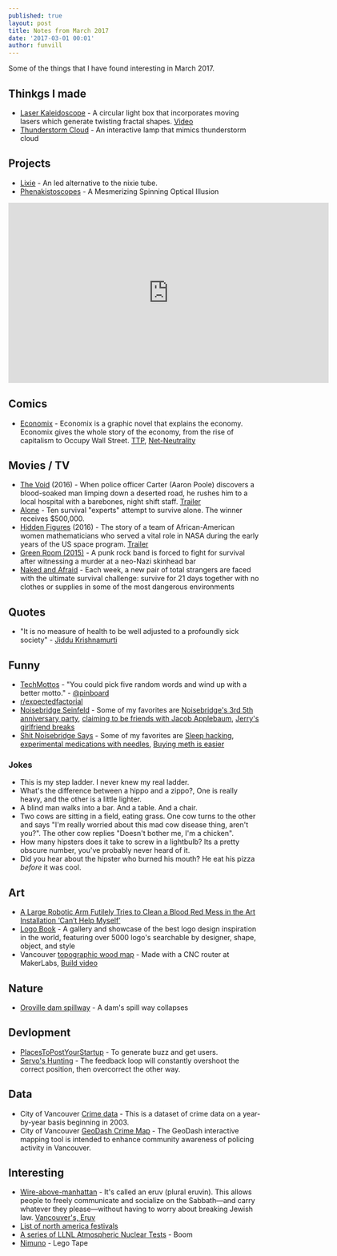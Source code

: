 ```yaml
---
published: true
layout: post
title: Notes from March 2017
date: '2017-03-01 00:01'
author: funvill
---
```


Some of the things that I have found interesting in March 2017.

## Thinkgs I made

- [Laser Kaleidoscope](https://blog.abluestar.com/projects/2017-laser-kaleidoscope) - A circular light box that incorporates moving lasers which generate twisting fractal shapes. [Video](https://www.youtube.com/watch?v=XHqZNfPvEVY)
- [Thunderstorm Cloud](https://blog.abluestar.com/projects/2017-thunderstorm-cloud) - An interactive lamp that mimics thunderstorm cloud


## Projects 

- [Lixie](https://www.tindie.com/products/connornishijima/lixie-an-led-alternative-to-the-nixie-tube/#) - An led alternative to the nixie tube. 
- [Phenakistoscopes](http://makezine.com/projects/animated-records-phenakistoscopes/) - A Mesmerizing Spinning Optical Illusion

<iframe src='https://gfycat.com/ifr/WarmheartedFewHoverfly' frameborder='0' scrolling='no' width='640' height='360' allowfullscreen></iframe>

## Comics 

- [Economix](http://economixcomix.com/) - Economix is a graphic novel that explains the economy. Economix gives the whole story of the economy, from the rise of capitalism to Occupy Wall Street. [TTP](http://economixcomix.com/home/tpp/), [Net-Neutrality](http://economixcomix.com/home/net-neutrality/) 

## Movies / TV 

- [The Void](http://www.imdb.com/title/tt4255304/) (2016) - When police officer Carter (Aaron Poole) discovers a blood-soaked man limping down a deserted road, he rushes him to a local hospital with a barebones, night shift staff. [Trailer](https://www.youtube.com/watch?v=IkmSNt4moNg)
- [Alone](http://www.imdb.com/title/tt4803766/) - Ten survival "experts" attempt to survive alone. The winner receives $500,000. 
- [Hidden Figures](http://m.imdb.com/title/tt4846340/) (2016) - The story of a team of African-American women mathematicians who served a vital role in NASA during the early years of the US space program. [Trailer](https://www.youtube.com/watch?v=RK8xHq6dfAo) 
- [Green Room (2015)](http://www.imdb.com/title/tt4062536/) - A punk rock band is forced to fight for survival after witnessing a murder at a neo-Nazi skinhead bar
- [Naked and Afraid](http://m.imdb.com/title/tt3007640/) - Each week, a new pair of total strangers are faced with the ultimate survival challenge: survive for 21 days together with no clothes or supplies in some of the most dangerous environments 

## Quotes 

- "It is no measure of health to be well adjusted to a profoundly sick society" - [Jiddu Krishnamurti](https://en.wikipedia.org/wiki/Jiddu_Krishnamurti)

## Funny 

- [TechMottos](https://twitter.com/TechMottos) - "You could pick five random words and wind up with a better motto." - [@pinboard](https://twitter.com/pinboard)
- [r/expectedfactorial](https://www.reddit.com/r/expectedfactorial/top/)
- [Noisebridge Seinfeld](https://twitter.com/noisebridge_sei/) - Some of my favorites are [Noisebridge's 3rd 5th anniversary party](https://twitter.com/noisebridge_sei/status/324685423186173956), [claiming to be friends with Jacob Applebaum](https://twitter.com/noisebridge_sei/status/324599417816637442), [Jerry's girlfriend breaks](https://twitter.com/noisebridge_sei/status/324589177196904448)
- [Shit Noisebridge Says](http://shitnoisebridgesays.tumblr.com/) - Some of my favorites are [Sleep hacking](http://shitnoisebridgesays.tumblr.com/post/58176868931/sleep-hacking), [experimental medications with needles](http://shitnoisebridgesays.tumblr.com/post/53448684902/noisebridge-needle-time), [Buying meth is easier](http://shitnoisebridgesays.tumblr.com/post/49268983264/because-buying-meth-is-easier-than-buying-allergy)

### Jokes 

- This is my step ladder. I never knew my real ladder.
- What's the difference between a hippo and a zippo?, One is really heavy, and the other is a little lighter.
- A blind man walks into a bar. And a table. And a chair.
- Two cows are sitting in a field, eating grass. One cow turns to the other and says "I'm really worried about this mad cow disease thing, aren't you?". The other cow replies "Doesn't bother me, I'm a chicken".
- How many hipsters does it take to screw in a lightbulb? Its a pretty obscure number, you've probably never heard of it.
- Did you hear about the hipster who burned his mouth? He eat his pizza _before_ it was cool.

## Art 

- [A Large Robotic Arm Futilely Tries to Clean a Blood Red Mess in the Art Installation ‘Can’t Help Myself’](https://laughingsquid.com/a-large-robotic-arm-futilely-tries-to-clean-a-blood-red-mess-in-the-art-installation-cant-help-myself/) 
- [Logo Book](http://www.logobook.com/) - A gallery and showcase of the best logo design inspiration in the world, featuring over 5000 logo's searchable by designer, shape, object, and style
- Vancouver [topographic wood map](http://www.gregrae.com/) - Made with a CNC router at MakerLabs, [Build video](https://www.youtube.com/watch?v=uIr_u8qlSvM)

## Nature 

- [Oroville dam spillway](https://imgur.com/gallery/mpUge) - A dam's spill way collapses

## Devlopment 

- [PlacesToPostYourStartup](https://github.com/mmccaff/PlacesToPostYourStartup) - To generate buzz and get users.
- [Servo's Hunting](https://forums.adafruit.com/viewtopic.php?f=19&t=113369) - The feedback loop will constantly overshoot the correct position, then overcorrect the other way.

## Data 

- City of Vancouver [Crime data](http://data.vancouver.ca/datacatalogue/crime-data.htm) - This is a dataset of crime data on a year-by-year basis beginning in 2003.
- City of Vancouver [GeoDash Crime Map](http://geodash.vpd.ca/) - The GeoDash interactive mapping tool is intended to enhance community awareness of policing activity in Vancouver.  

## Interesting 

- [Wire-above-manhattan](http://mentalfloss.com/article/91594/theres-wire-above-manhattan-youve-probably-never-noticed) - It's called an eruv (plural eruvin). This allows people to freely communicate and socialize on the Sabbath—and carry whatever they please—without having to worry about breaking Jewish law. [Vancouver's, Eruv](https://www.google.com/maps/d/u/0/viewer?mid=1lvDpkRo5LvxYoHtnPy4197dw8UU&ll=49.237481658171426%2C-123.13711789999996&z=13)
- [List of north america festivals](https://www.everfest.com/fest300)
- [A series of LLNL Atmospheric Nuclear Tests](https://www.youtube.com/playlist?list=PLvGO_dWo8VfcmG166wKRy5z-GlJ_OQND5) - Boom
- [Nimuno](https://www.indiegogo.com/projects/nimuno-loops-the-toy-block-tape#/) - Lego Tape



